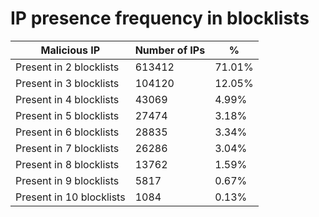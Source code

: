 # IP presence frequency in blocklists
| Malicious IP | Number of IPs | % |
|----|----|----|
| Present in 2 blocklists | 613412 | 71.01% |
| Present in 3 blocklists | 104120 | 12.05% |
| Present in 4 blocklists | 43069 | 4.99% |
| Present in 5 blocklists | 27474 | 3.18% |
| Present in 6 blocklists | 28835 | 3.34% |
| Present in 7 blocklists | 26286 | 3.04% |
| Present in 8 blocklists | 13762 | 1.59% |
| Present in 9 blocklists | 5817 | 0.67% |
| Present in 10 blocklists | 1084 | 0.13% |
